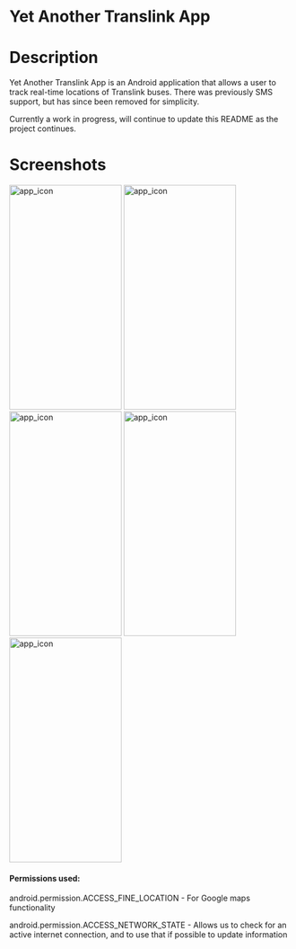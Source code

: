 # Yet Another Translink App

# Description

Yet Another Translink App is an Android application that allows a user to track real-time locations of Translink buses. 
There was previously SMS support, but has since been removed for simplicity.

Currently a work in progress, will continue to update this README as the project continues.

# Screenshots

<img src="http://imgur.com/ShVl5Gz.png" alt="app_icon" width="200" height="400">
<img src="http://imgur.com/UbAIq3Z.png" alt="app_icon" width="200" height="400">
<img src="http://imgur.com/dWggLHQ.png" alt="app_icon" width="200" height="400">
<img src="http://imgur.com/tgDgAzw.png" alt="app_icon" width="200" height="400">
<img src="http://imgur.com/j4RbDaU.png" alt="app_icon" width="200" height="400">

#### Permissions used:

android.permission.ACCESS_FINE_LOCATION - For Google maps functionality

android.permission.ACCESS_NETWORK_STATE - Allows us to check for an active internet connection, and to use that if possible to update information
